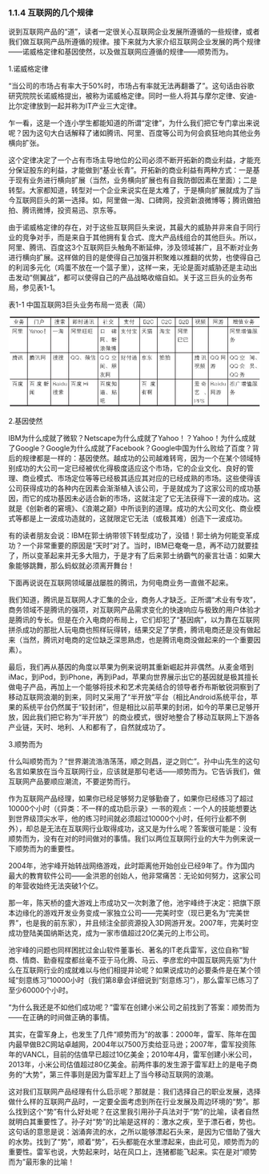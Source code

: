 ### 1.1.4 互联网的几个规律

说到互联网产品的“道”，读者一定很关心互联网企业发展所遵循的一些规律，或者我们做互联网产品所遵循的规律。接下来就为大家介绍互联网企业发展的两个规律——诺威格定律和基因使然，以及做互联网应遵循的规律——顺势而为。

1.诺威格定律

“当公司的市场占有率大于50%时，市场占有率就无法再翻番了”。这句话由谷歌研究院院长诺威格提出，被称为诺威格定律。同时一些人将其与摩尔定律、安迪-比尔定律放到一起并称为IT产业三大定律。

乍一看，这是一个连小学生都能知道的所谓“定律”，为什么我们把它专门拿出来说呢？因为这句大白话解释了诸如腾讯、阿里、百度等公司为何会疯狂地向其他业务横向扩张。

这个定律决定了一个占有市场主导地位的公司必须不断开拓新的商业利益，才能充分保证股东的利益，才能做到“基业长青”。开拓新的商业利益有两种方式：一是基于现有业务进行横向扩展（当然，业务横向扩展也有自我防御因素在里面）；二是转型。大家都知道，转型对一个企业来说实在是太难了，于是横向扩展就成为了当今互联网巨头的第一选择。如，阿里做一淘、口碑网，投资新浪微博等；腾讯做拍拍、腾讯微博，投资易迅、京东等。

由于诺威格定律的存在，对于这些互联网巨头来说，其最大的威胁并非来自于同行业的竞争对手，而是来自于其他拥有复合式、庞大产品线组合的其他巨头。所以，阿里、腾讯、百度这3个互联网巨头触角不断延伸，涉及领域甚广，且不断对业务进行横向扩展。这样做的目的是使得自己加强并积聚难以推翻的优势，也使得自己的利润多元化（鸡蛋不放在一个篮子里），这样一来，无论是面对威胁还是主动出击发动“侧翼战”，都可以使得自己的产品战略收缩自如。关于这三巨头的业务布局，参见表1-1。

表1-1 中国互联网3巨头业务布局一览表（简）

![](images/image01445_jpeg)

2.基因使然

IBM为什么成就了微软？Netscape为什么成就了Yahoo！？Yahoo！为什么成就了Google？Google为什么成就了Facebook？Google中国为什么败给了百度？背后的规律都是一样的：基因使然。越成功的公司越难转弯，因为一个在某个领域特别成功的大公司一定已经被优化得极度适应这个市场，它的企业文化、良好的管理、商业模式、市场定位等等已经极其适应其对应的已经成熟的市场。这些使得该公司获得成功的各种内在因素会渐渐植入该公司，于是就成为了这家公司的成功基因，而它的成功基因未必适合新的市场，这就注定了它无法获得下一波的成功。这就是《创新者的窘境》、《浪潮之巅》中所谈到的道理。成功的大公司文化、商业模式等都是上一波成功造就的，这就限定它无法（或极其难）创造下一波成功。

有的读者朋友会说：IBM在郭士纳带领下转型成功了，没错！郭士纳为何能变革成功？一个非常重要的原因是“天时”对了。当时，IBM已奄奄一息，再不动刀就要挂了，所以变革起来并无多大阻力，于是才有了后来郭士纳霸气的豪言壮语：如果大象能够跳舞，那么蚂蚁就必须离开舞台！

下面再说说在互联网领域屡战屡胜的腾讯，为何电商业务一直做不起来。

我们知道，腾讯是互联网人才汇集的企业，商务人才缺乏。正所谓“术业有专攻”，商务领域不是腾讯的强项，对互联网产品需求变化的快速响应与极致的用户体验才是腾讯的专长。但是在介入电商的布局上，它们却犯了“基因病”，以为靠在互联网拼杀成功的那批人玩电商也照样玩得转，结果交足了学费，腾讯电商还是没有做起来（当然，腾讯对电商的定位缺乏深思熟虑，也是腾讯电商没做起来的一个重要因素）。

最后，我们再从基因的角度以苹果为例来说明其重新崛起并非偶然。从麦金塔到iMac，到iPod，到iPhone，再到iPad，苹果向世界展示出它的基因就是极其擅长做电子产品，再加上一个能够将技术和艺术完美结合的领导者乔布斯敏锐洞察到了移动互联网浪潮的到来，同时又采用了“半开放”平台（相比Android系统平台，苹果的系统平台仍然属于“较封闭”，但是相比以前苹果的封闭，如今的苹果已足够开放，因此我们把它称为“半开放”）的商业模式，很好地整合了移动互联网上下游各产业链，天时、地利、人和都有了，自然就成功了。

3.顺势而为

什么叫顺势而为？“世界潮流浩浩荡荡，顺之则昌，逆之则亡”。孙中山先生的这句名言如果放在当今互联网行业，应该就是那句老话——顺势而为。它告诉我们，做互联网产品要顺应潮流，不要逆势而行。

作为互联网产品经理，如果你已经足够努力足够勤奋了，如果你已经练习了超过10000个小时（《异类：不一样的成功启示录》一书的观点：一个人的技能想要达到世界级顶尖水平，他的练习时间就必须超过10000个小时，任何行业都不例外），却总是无法在互联网行业取得成功，这又是为什么呢？答案很可能是：没有顺势而为，没有在对的时间做对的事情。我们以两位互联网行业的大牛为例来说一下顺势而为的重要性。

2004年，池宇峰开始转战网络游戏，此时距离他开始创业已经9年了。作为国内最大的教育软件公司——金洪恩的创始人，他非常痛苦：无论如何努力，这家公司的年营收始终无法突破1个亿。

那一年，陈天桥的盛大游戏上市成功又一次刺激了他，池宇峰终于决定：把旗下原本边缘化的游戏开发业务变成一家独立公司——完美时空（现已更名为“完美世界”，也是我的前东家），并且倾注全部资源投入3D网游开发。2007年，完美时空成功登陆美国纳斯达克，成为一家市值超过20亿美元的上市公司。

池宇峰的问题也同样困扰过金山软件董事长、著名的IT老兵雷军，这位自称“智商、情商、勤奋程度都丝毫不亚于马化腾、马云、李彦宏的中国互联网先驱”为什么在互联网行业的成就难以与他们相提并论呢？如果说成功的必要条件是在某个领域“刻意练习”10000小时（我们第8章会详细说到“刻意练习”），那么雷军已练习了至少60000个小时。

“为什么我还是不如他们成功呢？”雷军在创建小米公司之前找到了答案：顺势而为——在正确的时间做正确的事情。

其实，在雷军身上，也发生了几件“顺势而为”的故事：2000年，雷军、陈年在国内最早做B2C网站卓越网，2004年以7500万卖给亚马逊；2007年，雷军投资陈年的VANCL，目前的估值早已超过10亿美金；2010年4月，雷军创建小米公司，2013年，小米公司估值超过80亿美金。前两件事的发生源于雷军赶上的是电子商务的“大势”，第三件事则是因为雷军赶上了当今移动互联网的浪潮。

这对我们互联网产品经理有什么启示呢？那就是：我们选择自己的职业发展，选择做什么样的互联网产品时，一定要全面考虑到所在行业发展及周边环境的“势”。那么找到这个“势”有什么好处呢？在这里我引用孙子兵法对于“势”的比喻，读者自然就明白其重要性了。孙子对“势”的比喻是这样的：激水之疾，至于漂石者，势也。这句话的意思是说：汹涌奔流的水，之所以能够漂起石头来，是因为它借助了强大的水势。找到了“势”，顺着“势”，石头都能在水里漂起来，由此可见，顺势而为的重要性。雷军也说，大势起来时，站在风口上，连猪都能飞起来。实在是对“顺势而为”最形象的比喻！
